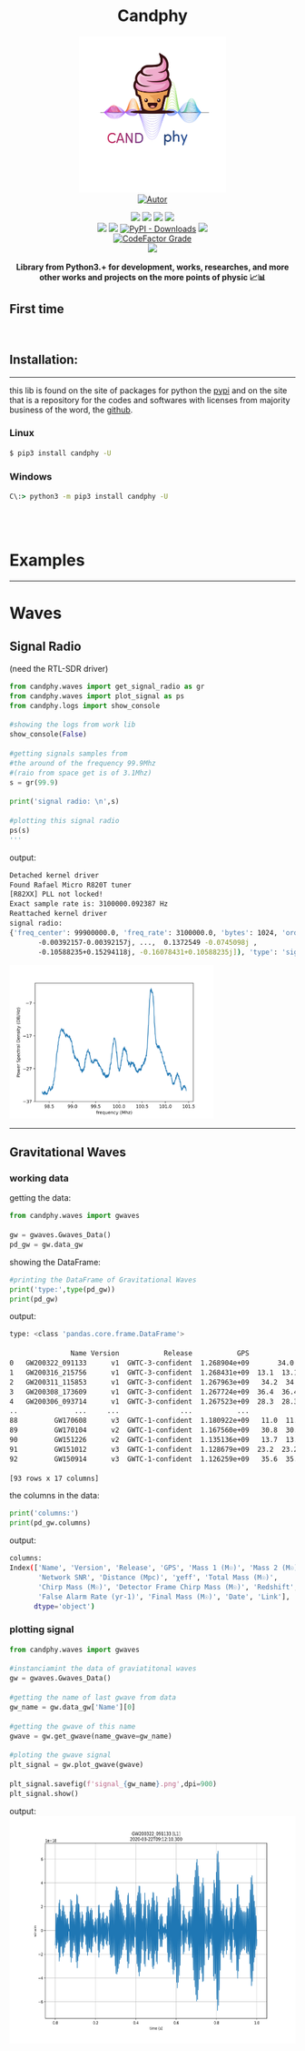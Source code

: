 
<h1 align='center'>Candphy</h1>
<p align='center'>
<img height='275px' width='260px' src='https://raw.githubusercontent.com/perseu912/candphy/main/img/Candphy.png' style='height:450; witdh:200'>
 <br/>
<a href="https://twitter.com/BezerraReinan"><img title="Autor" src="https://img.shields.io/badge/Autor-reinan_br-blue.svg?style=for-the-badge&logo=twitter"></a>
<br/>
<p align='center'>
<!-- github dados -->
<a href='https://python.org'><img src='https://img.shields.io/github/pipenv/locked/python-version/perseu912/candphy'></a>
<a href='#'><img src='https://img.shields.io/github/languages/code-size/perseu912/candphy'></a>
<a href='#'><img src='https://img.shields.io/github/commit-activity/w/perseu912/candphy'></a>
<a href='#'><img src='https://img.shields.io/github/last-commit/perseu912/candphy'></a>
<br/>
<!-- sites de pacotes -->
<a href='https://pypi.org/project/candphy/'><img src='https://img.shields.io/pypi/v/candphy'></a>
<a href='#'><img src='https://img.shields.io/pypi/wheel/candphy'></a>
<a href='#'><img alt="PyPI - Downloads" src="https://img.shields.io/pypi/dd/candphy"></a>
<a href='#'><img src='https://img.shields.io/pypi/implementation/candphy'></a>
<br/>
<!-- outros premios e analises -->
<a href='#'><img alt="CodeFactor Grade" src="https://img.shields.io/codefactor/grade/github/perseu912/candphy?logo=codefactor">
</a>
<!-- redes sociais -->
<br/>
<a href='https://instagram.com/gpftc_ifsertao/'><img src='https://shields.io/badge/insta-gpftc_ifsertao-violet?logo=instagram&style=flat'></a>
</p>
</p>
<p align='center'> <b>Library from Python3.+ for development,  works, researches, and more other works and projects on the more points of physic  📈📊</b></p>

## First time
<br/>

<!--### About
This lib find make a resume of the important's tools and mechanism presnets in the area's from the phyisics world, as the computational physical, mechanical sthatistics, waves and micro-waves, signals of radio, quantum, astronomy, study of scientifcal data, eletronic, eletrodynamics, modern physics, mechanical analithics, and other's -->


## Installation:
<hr/>

this lib is found on the site of packages for python the <a href='https://pypi.org'>pypi</a> and on the site that is a repository for the codes and softwares with licenses from majority business of the word, the <a href='https://github.com'>github</a>.
### Linux
```bash
$ pip3 install candphy -U
```
### Windows
```cmd
C\:> python3 -m pip3 install candphy -U
```
<br/><br/>
#  Examples
<hr/>

# Waves

## Signal Radio 
(need the RTL-SDR driver)

```py
from candphy.waves import get_signal_radio as gr
from candphy.waves import plot_signal as ps
from candphy.logs import show_console 

#showing the logs from work lib
show_console(False)

#getting signals samples from 
#the around of the frequency 99.9Mhz
#(raio from space get is of 3.1Mhz)
s = gr(99.9)

print('signal radio: \n',s)

#plotting this signal radio
ps(s)
'''

```
output:
```sh
Detached kernel driver
Found Rafael Micro R820T tuner
[R82XX] PLL not locked!
Exact sample rate is: 3100000.092387 Hz
Reattached kernel driver
signal radio:
{'freq_center': 99900000.0, 'freq_rate': 3100000.0, 'bytes': 1024, 'order': 1000000.0, 'size_signal': 262144, 'samples': array([-0.00392157-0.00392157j, -0.00392157-0.00392157j,
       -0.00392157-0.00392157j, ...,  0.1372549 -0.0745098j ,
       -0.10588235+0.15294118j, -0.16078431+0.10588235j]), 'type': 'signal_radio'}    
```
<img height='270px' src='https://raw.githubusercontent.com/perseu912/candphy/main/tests/signal_radio_plot.png' >

<hr>

## Gravitational Waves

### working data

getting the data:
```py
from candphy.waves import gwaves

gw = gwaves.Gwaves_Data()
pd_gw = gw.data_gw
```
showing the DataFrame:
```py
#printing the DataFrame of Gravitational Waves
print('type:',type(pd_gw))
print(pd_gw)
```

output:
```sh
type: <class 'pandas.core.frame.DataFrame'>
 
               Name Version           Release           GPS              Mass 1 (M☉)  ...                  Redshift False Alarm Rate (yr-1)          Final Mass (M☉)                     Date                                               Link
0   GW200322_091133      v1  GWTC-3-confident  1.268904e+09       34.0  34  +48  -18  ...   0.6  0.60  +0.84  -0.30              140.0  140       53.0  53  +38  -26  2020-03-22T09:12:10.300  https://www.gw-openscience.org/eventapi/html/G...
1   GW200316_215756      v1  GWTC-3-confident  1.268431e+09  13.1  13.1  +10.2  -2.9  ...  0.22  0.22  +0.08  -0.08       1e-05  ≤  1.0e-05   20.2  20.2  +7.4  -1.9  2020-03-16T21:58:33.100  https://www.gw-openscience.org/eventapi/html/G...
2   GW200311_115853      v1  GWTC-3-confident  1.267963e+09   34.2  34.2  +6.4  -3.8  ...  0.23  0.23  +0.05  -0.07       1e-05  ≤  1.0e-05   59.0  59.0  +4.8  -3.9  2020-03-11T11:59:30.300  https://www.gw-openscience.org/eventapi/html/G...
3   GW200308_173609      v1  GWTC-3-confident  1.267724e+09  36.4  36.4  +11.2  -9.6  ...  0.83  0.83  +0.32  -0.35                2.4  2.4  47.4  47.4  +11.1  -7.7  2020-03-08T17:36:46.700  https://www.gw-openscience.org/eventapi/html/G...
4   GW200306_093714      v1  GWTC-3-confident  1.267523e+09  28.3  28.3  +17.1  -7.7  ...  0.38  0.38  +0.24  -0.18                24.0  24  41.7  41.7  +12.3  -6.9  2020-03-06T09:37:51.100  https://www.gw-openscience.org/eventapi/html/G...
..              ...     ...               ...           ...                      ...  ...                       ...                     ...                      ...                      ...                                                ...
88         GW170608      v3  GWTC-1-confident  1.180922e+09   11.0  11.0  +5.5  -1.7  ...  0.07  0.07  +0.02  -0.02       1e-07  ≤  1.0e-07   17.8  17.8  +3.4  -0.7  2017-06-08T02:01:53.500  https://www.gw-openscience.org/eventapi/html/G...
89         GW170104      v2  GWTC-1-confident  1.167560e+09   30.8  30.8  +7.3  -5.6  ...   0.2  0.20  +0.08  -0.08       1e-07  ≤  1.0e-07   48.9  48.9  +5.1  -4.0  2017-01-04T10:12:35.600  https://www.gw-openscience.org/eventapi/html/G...
90         GW151226      v2  GWTC-1-confident  1.135136e+09   13.7  13.7  +8.8  -3.2  ...  0.09  0.09  +0.04  -0.04       1e-07  ≤  1.0e-07   20.5  20.5  +6.4  -1.5  2015-12-26T03:39:29.600  https://www.gw-openscience.org/eventapi/html/G...
91         GW151012      v3  GWTC-1-confident  1.128679e+09  23.2  23.2  +14.9  -5.5  ...  0.21  0.21  +0.09  -0.09        0.00792  7.9e-03  35.6  35.6  +10.8  -3.8  2015-10-12T09:55:19.400  https://www.gw-openscience.org/eventapi/html/G...
92         GW150914      v3  GWTC-1-confident  1.126259e+09   35.6  35.6  +4.7  -3.1  ...  0.09  0.09  +0.03  -0.03       1e-07  ≤  1.0e-07   63.1  63.1  +3.4  -3.0  2015-09-14T09:51:21.400  https://www.gw-openscience.org/eventapi/html/G...

[93 rows x 17 columns]
```

the columns in the data:
```py
print('columns:')
print(pd_gw.columns)
```

output:
```sh
columns:
Index(['Name', 'Version', 'Release', 'GPS', 'Mass 1 (M☉)', 'Mass 2 (M☉)',
       'Network SNR', 'Distance (Mpc)', 'χeff', 'Total Mass (M☉)',
       'Chirp Mass (M☉)', 'Detector Frame Chirp Mass (M☉)', 'Redshift',
       'False Alarm Rate (yr-1)', 'Final Mass (M☉)', 'Date', 'Link'],
      dtype='object')
```
### plotting signal
```py
from candphy.waves import gwaves

#instanciamint the data of graviatitonal waves
gw = gwaves.Gwaves_Data()

#getting the name of last gwave from data
gw_name = gw.data_gw['Name'][0]

#getting the gwave of this name
gwave = gw.get_gwave(name_gwave=gw_name)

#ploting the gwave signal
plt_signal = gw.plot_gwave(gwave)

plt_signal.savefig(f'signal_{gw_name}.png',dpi=900)
plt_signal.show()
```
output:
<img height='400px' width='800px' src='https://raw.githubusercontent.com/perseu912/candphy/main/tests/gwave/signal_GW200322_091133.png' >
